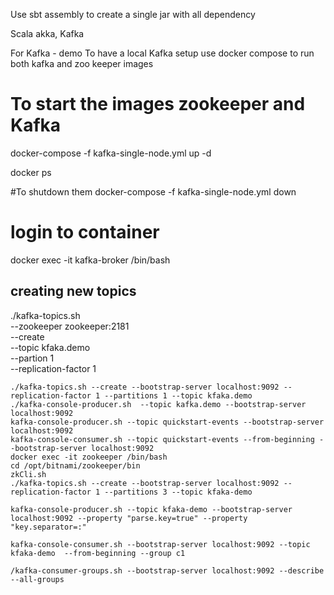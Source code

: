 Use sbt assembly to create a single jar with all dependency

Scala akka, Kafka

For Kafka - demo
To have a local Kafka setup use docker compose to run both kafka and zoo keeper images

# To start the images zookeeper and Kafka
docker-compose -f kafka-single-node.yml up -d

docker ps

#To shutdown them
docker-compose -f kafka-single-node.yml down

# login to container
docker exec -it kafka-broker /bin/bash


## creating new topics

./kafka-topics.sh \
--zookeeper zookeeper:2181 \
--create \
--topic kfaka.demo \
--partion 1 \
--replication-factor 1


	./kafka-topics.sh --create --bootstrap-server localhost:9092 --replication-factor 1 --partitions 1 --topic kfaka.demo
	./kafka-console-producer.sh  --topic kafka.demo --bootstrap-server localhost:9092
	kafka-console-producer.sh --topic quickstart-events --bootstrap-server localhost:9092
	kafka-console-consumer.sh --topic quickstart-events --from-beginning --bootstrap-server localhost:9092
	docker exec -it zookeeper /bin/bash
	cd /opt/bitnami/zookeeper/bin
	zkCli.sh
	./kafka-topics.sh --create --bootstrap-server localhost:9092 --replication-factor 1 --partitions 3 --topic kfaka-demo
	
	kafka-console-producer.sh --topic kfaka-demo --bootstrap-server localhost:9092 --property "parse.key=true" --property "key.separator=:"
	
	kafka-console-consumer.sh --bootstrap-server localhost:9092 --topic kfaka-demo  --from-beginning --group c1
	
	/kafka-consumer-groups.sh --bootstrap-server localhost:9092 --describe --all-groups
	
	
	
